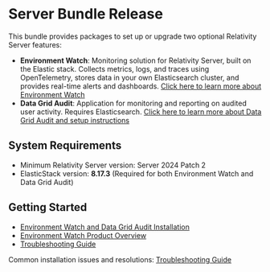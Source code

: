 
# Server Bundle Release

This bundle provides packages to set up or upgrade two optional Relativity Server features:

- **Environment Watch**: Monitoring solution for Relativity Server, built on the Elastic stack. Collects metrics, logs, and traces using OpenTelemetry, stores data in your own Elasticsearch cluster, and provides real-time alerts and dashboards. [Click here to learn more about Environment Watch](docs/environment_watch_product_overview.md)
- **Data Grid Audit**: Application for monitoring and reporting on audited user activity. Requires Elasticsearch. [Click here to learn more about Data Grid Audit and setup instructions](https://help.relativity.com/Server2024/Content/Relativity/Audit/Audit.htm#InstallingandconfiguringAudit)

## System Requirements

- Minimum Relativity Server version: Server 2024 Patch 2
- ElasticStack version: **8.17.3** (Required for both Environment Watch and Data Grid Audit)

## Getting Started

- [Environment Watch and Data Grid Audit Installation](docs/environment_watch_installation.md)
- [Environment Watch Product Overview](docs/environment_watch_product_overview.md)
- [Troubleshooting Guide](docs/environment_watch_troubleshooting.md)

Common installation issues and resolutions: [Troubleshooting Guide](docs/environment_watch_troubleshooting.md)